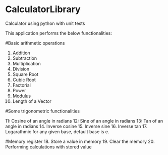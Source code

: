 # CalculatorLibrary
Calculator using python with unit tests


This application performs the below functionalities:

#Basic arithmetic operations
1.  Addition
2.  Subtraction
3.  Multiplication
4.  Division
5.  Square Root
6.  Cubic Root
7.  Factorial
8.  Power
9.  Modulus
10. Length of a Vector

#Some trigonometric functionalities

11: Cosine of an angle in radians
12: Sine of an angle in radians
13: Tan of an angle in radians
14. Inverse cosine
15. Inverse sine
16. Inverse tan
17. Logarathmic for any given base, default base is e.

#Memory register
18. Store a value in memory
19. Clear the memory
20. Performing calculations with stored value
